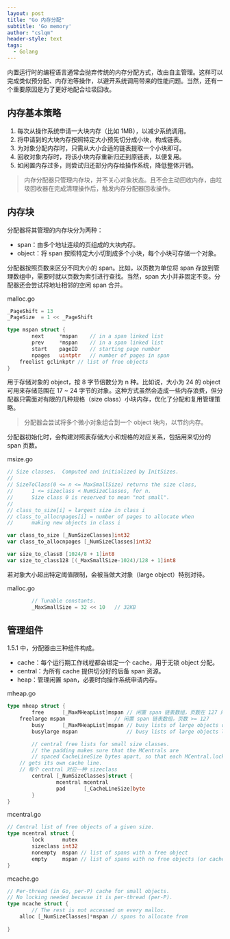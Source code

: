 ```yaml
---
layout: post
title: "Go 内存分配"
subtitle: 'Go memory'
author: "cslqm"
header-style: text
tags:
  - Golang
---
```


内置运⾏时的编程语⾔通常会抛弃传统的内存分配⽅式，改由⾃主管理。这样可以完成类似预分配、内存池等操作，以避开系统调⽤带来的性能问题。当然，还有⼀个重要原因是为了更好地配合垃圾回收。 

## 内存基本策略
1. 每次从操作系统申请⼀⼤块内存（⽐如 1MB），以减少系统调⽤。
2. 将申请到的⼤块内存按照特定⼤⼩预先切分成⼩块，构成链表。
3. 为对象分配内存时，只需从⼤⼩合适的链表提取⼀个⼩块即可。
4. 回收对象内存时，将该⼩块内存重新归还到原链表，以便复⽤。
5. 如闲置内存过多，则尝试归还部分内存给操作系统，降低整体开销。 

> 内存分配器只管理内存块，并不关⼼对象状态。且不会主动回收内存，由垃圾回收器在完成清理操作后，触发内存分配器回收操作。 

## 内存块

分配器将其管理的内存块分为两种：
- span：由多个地址连续的页组成的大块内存。
- object：将 span 按照特定大小切割成多个小块，每个小块可存储一个对象。

分配器按照页数来区分不同大小的 span。比如，以页数为单位将 span 存放到管理数组中，需要时就以页数为索引进行查找。当然，span 大小并非固定不变。分配器还会尝试将地址相邻的空闲 span 合并。

malloc.go
``` go
_PageShift = 13
_PageSize  = 1 << _PageShift
```

``` go
type mspan struct {
        next     *mspan    // in a span linked list
        prev     *mspan    // in a span linked list
        start    pageID    // starting page number
        npages   uintptr   // number of pages in span
	freelist gclinkptr // list of free objects
}
```

⽤于存储对象的 object，按 8 字节倍数分为 n 种。⽐如说，⼤⼩为 24 的 object 可⽤来存储范围在 17 ~ 24 字节的对象。这种⽅式虽然会造成⼀些内存浪费，但分配器只需⾯对有限的⼏种规格（size class）⼩块内存，优化了分配和复⽤管理策略。 

> 分配器会尝试将多个微⼩对象组合到⼀个 object 块内，以节约内存。

分配器初始化时，会构建对照表存储⼤⼩和规格的对应关系，包括⽤来切分的 span 页数。

msize.go
``` go
// Size classes.  Computed and initialized by InitSizes.
//
// SizeToClass(0 <= n <= MaxSmallSize) returns the size class,
//      1 <= sizeclass < NumSizeClasses, for n.
//      Size class 0 is reserved to mean "not small".
//
// class_to_size[i] = largest size in class i
// class_to_allocnpages[i] = number of pages to allocate when
//      making new objects in class i

var class_to_size [_NumSizeClasses]int32
var class_to_allocnpages [_NumSizeClasses]int32

var size_to_class8 [1024/8 + 1]int8
var size_to_class128 [(_MaxSmallSize-1024)/128 + 1]int8
```

若对象⼤⼩超出特定阈值限制，会被当做⼤对象（large object）特别对待。 

malloc.go
``` go
        // Tunable constants.
        _MaxSmallSize = 32 << 10   // 32KB
```

## 管理组件

1.5.1 中，分配器由三种组件构成。

- cache：每个运行期工作线程都会绑定一个 cache，用于无锁 object 分配。
- central：为所有 cache 提供切分好的后备 span 资源。
- heap：管理闲置 span，必要时向操作系统申请内存。

mheap.go
``` go
type mheap struct {
        free      [_MaxMHeapList]mspan // 闲置 span 链表数组，页数在 127 内的
	freelarge mspan                // 闲置 span 链表数组，页数 >= 127
        busy      [_MaxMHeapList]mspan // busy lists of large objects of given length
        busylarge mspan                // busy lists of large objects length >= _MaxMHeapList

        // central free lists for small size classes.
        // the padding makes sure that the MCentrals are
        // spaced CacheLineSize bytes apart, so that each MCentral.lock
	// gets its own cache line.
	// 每个 central 对应一种 sizeclass
        central [_NumSizeClasses]struct {
                mcentral mcentral
                pad      [_CacheLineSize]byte
        }
}
```

mcentral.go
``` go
// Central list of free objects of a given size.
type mcentral struct {
        lock      mutex
        sizeclass int32
        nonempty  mspan // list of spans with a free object
        empty     mspan // list of spans with no free objects (or cached in an mcache)
}
```

mcache.go
``` go
// Per-thread (in Go, per-P) cache for small objects.
// No locking needed because it is per-thread (per-P).
type mcache struct {
        // The rest is not accessed on every malloc.
	alloc [_NumSizeClasses]*mspan // spans to allocate from
	
}
```